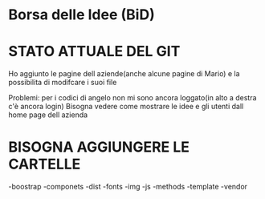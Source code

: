 # Borsa delle Idee (BiD)


# STATO ATTUALE DEL GIT

Ho aggiunto le pagine dell aziende(anche alcune pagine di Mario) e la possibilita di modifcare i suoi file


Problemi:
per i codici di angelo non mi sono ancora loggato(in alto a destra c'è ancora login)
Bisogna vedere come mostrare le idee e gli utenti dall home page dell azienda

# BISOGNA AGGIUNGERE LE CARTELLE
-boostrap
-componets
-dist
-fonts
-img
-js
-methods
-template
-vendor
